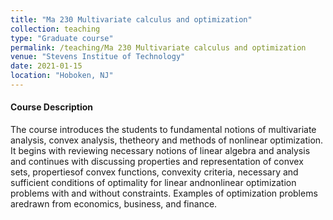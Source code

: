 ```yaml
---
title: "Ma 230 Multivariate calculus and optimization"
collection: teaching
type: "Graduate course"
permalink: /teaching/Ma 230 Multivariate calculus and optimization
venue: "Stevens Institue of Technology"
date: 2021-01-15
location: "Hoboken, NJ"
---
```


#### **Course Description**

The course introduces the students to fundamental notions of multivariate analysis, convex analysis, thetheory and methods of nonlinear optimization. It begins with reviewing necessary notions of linear algebra and analysis and continues with discussing properties and representation of convex sets, propertiesof convex functions, convexity criteria, necessary and sufficient conditions of optimality for linear andnonlinear optimization problems with and without constraints.  Examples of optimization problems aredrawn from economics, business, and finance.

